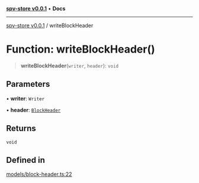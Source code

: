 [**spv-store v0.0.1**](../README.md) • **Docs**

***

[spv-store v0.0.1](../globals.md) / writeBlockHeader

# Function: writeBlockHeader()

> **writeBlockHeader**(`writer`, `header`): `void`

## Parameters

• **writer**: `Writer`

• **header**: [`BlockHeader`](../interfaces/BlockHeader.md)

## Returns

`void`

## Defined in

[models/block-header.ts:22](https://github.com/shruggr/ts-casemod-spv/blob/68dc275688b04f6a33c5c6063e9fd70d6c8a63ef/src/models/block-header.ts#L22)

